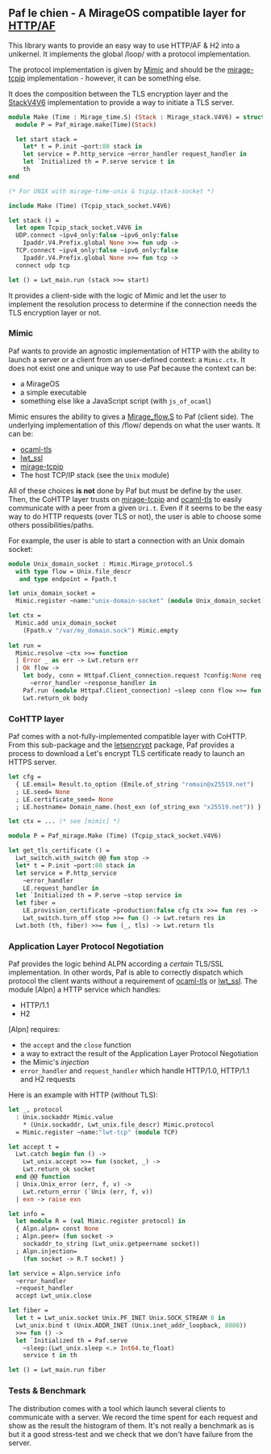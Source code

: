 ## Paf le chien - A MirageOS compatible layer for [HTTP/AF][httpaf]

This library wants to provide an easy way to use HTTP/AF & H2 into a unikernel.
It implements the global /loop/ with a protocol implementation.

The protocol implementation is given by [Mimic][mimic] and should be the
[mirage-tcpip][mirage-tcpip] implementation - however, it can be something
else.

It does the composition between the TLS encryption layer and the
[StackV4V6][stackv4v6] implementation to provide a way to initiate a TLS
server.

```ocaml
module Make (Time : Mirage_time.S) (Stack : Mirage_stack.V4V6) = struct
  module P = Paf_mirage.make(Time)(Stack)

  let start stack =
    let* t = P.init ~port:80 stack in
    let service = P.http_service ~error_handler request_handler in
    let `Initialized th = P.serve service t in
    th
end

(* For UNIX with mirage-time-unix & tcpip.stack-socket *)

include Make (Time) (Tcpip_stack_socket.V4V6)

let stack () =
  let open Tcpip_stack_socket.V4V6 in
  UDP.connect ~ipv4_only:false ~ipv6_only:false
    Ipaddr.V4.Prefix.global None >>= fun udp ->
  TCP.connect ~ipv4_only:false ~ipv6_only:false
    Ipaddr.V4.Prefix.global None >>= fun tcp ->
  connect udp tcp

let () = Lwt_main.run (stack >>= start)
```

It provides a client-side with the logic of Mimic and let the user to implement
the resolution process to determine if the connection needs the TLS encryption
layer or not.

### Mimic

Paf wants to provide an agnostic implementation of HTTP with the ability to
launch a server or a client from an user-defined context: a `Mimic.ctx`. It
does not exist one and unique way to use Paf because the context can be:
- a MirageOS
- a simple executable
- something else like a JavaScript script (with `js_of_ocaml`)

Mimic ensures the ability to gives a [Mirage_flow.S][mirage-flow] to Paf
(client side). The underlying implementation of this /flow/ depends on what the
user wants. It can be:
- [ocaml-tls][ocaml-tls]
- [lwt_ssl][lwt_ssl]
- [mirage-tcpip][mirage-tcpip]
- The host TCP/IP stack (see the `Unix` module)

All of these choices **is not** done by Paf but must be define by the user.
Then, the CoHTTP layer trusts on [mirage-tcpip][mirage-tcpip] and
[ocaml-tls][ocaml-tls] to easily communicate with a peer from a given `Uri.t`.
Even if it seems to be the easy way to do HTTP requests (over TLS or not), the
user is able to choose some others possibilities/paths.

For example, the user is able to start a connection with an Unix domain socket:

```ocaml
module Unix_domain_socket : Mimic.Mirage_protocol.S
  with type flow = Unix.file_descr
   and type endpoint = Fpath.t

let unix_domain_socket =
  Mimic.register ~name:"unix-domain-socket" (module Unix_domain_socket)

let ctx =
  Mimic.add unix_domain_socket 
    (Fpath.v "/var/my_domain.sock") Mimic.empty
    
let run =
  Mimic.resolve ~ctx >>= function
  | Error _ as err -> Lwt.return err
  | Ok flow ->
    let body, conn = Httpaf.Client_connection.request ?config:None req
      ~error_handler ~response_handler in
    Paf.run (module Httpaf.Client_connection) ~sleep conn flow >>= fun () ->
    Lwt.return_ok body
```

### CoHTTP layer

Paf comes with a not-fully-implemented compatible layer with CoHTTP. From this
sub-package and the [letsencrypt][letsencrypt] package, Paf provides a process
to download a Let's encrypt TLS certificate ready to launch an HTTPS server.

```ocaml
let cfg =
  { LE.email= Result.to_option (Emile.of_string "romain@x25519.net")
  ; LE.seed= None
  ; LE.certificate_seed= None
  ; LE.hostname= Domain_name.(host_exn (of_string_exn "x25519.net")) }

let ctx = ... (* see [mimic] *)

module P = Paf_mirage.Make (Time) (Tcpip_stack_socket.V4V6)

let get_tls_certificate () =
  Lwt_switch.with_switch @@ fun stop ->
  let* t = P.init ~port:80 stack in
  let service = P.http_service
    ~error_handler
    LE.request_handler in
  let `Initialized th = P.serve ~stop service in
  let fiber =
    LE.provision_certificate ~production:false cfg ctx >>= fun res ->
    Lwt_switch.turn_off stop >>= fun () -> Lwt.return res in
  Lwt.both (th, fiber) >>= fun (_, tls) -> Lwt.return tls
```

### Application Layer Protocol Negotiation

Paf provides the logic behind ALPN according a _certain_ TLS/SSL
implementation. In other words, Paf is able to correctly dispatch which
protocol the client wants without a requirement of [ocaml-tls][ocaml-tls] or
[lwt_ssl][lwt_ssl]. The module [Alpn] a HTTP service which handles:
- HTTP/1.1
- H2

[Alpn] requires:
- the `accept` and the `close` function
- a way to extract the result of the Application Layer Protocol Negotiation
- the Mimic's _injection_
- `error_handler` and `request_handler` which handle HTTP/1.0, HTTP/1.1 and
  H2 requests

Here is an example with HTTP (without TLS):
```ocaml
let _, protocol
  : Unix.sockaddr Mimic.value
    * (Unix.sockaddr, Lwt_unix.file_descr) Mimic.protocol
  = Mimic.register ~name:"lwt-tcp" (module TCP)

let accept t =
  Lwt.catch begin fun () ->
    Lwt_unix.accept >>= fun (socket, _) ->
    Lwt.return_ok socket
  end @@ function
  | Unix.Unix_error (err, f, v) ->
    Lwt.return_error (`Unix (err, f, v))
  | exn -> raise exn

let info =
  let module R = (val Mimic.register protocol) in
  { Alpn.alpn= const None
  ; Alpn.peer= (fun socket ->
    sockaddr_to_string (Lwt_unix.getpeername socket))
  ; Alpn.injection=
    (fun socket -> R.T socket) }

let service = Alpn.service info
  ~error_handler
  ~request_handler
  accept Lwt_unix.close

let fiber =
  let t = Lwt_unix.socket Unix.PF_INET Unix.SOCK_STREAM 0 in
  Lwt_unix.bind t (Unix.ADDR_INET (Unix.inet_addr_loopback, 8080))
  >>= fun () ->
  let `Initialized th = Paf.serve
    ~sleep:(Lwt_unix.sleep <.> Int64.to_float)
    service t in th

let () = Lwt_main.run fiber
```

### Tests & Benchmark

The distribution comes with a tool which launch several clients to communicate
with a server. We record the time spent for each request and show as the result
the histogram of them. It's not really a benchmark as is but it a good
stress-test and we check that we don't have failure from the server.

[httpaf]: https://github.com/inhabitedtype/httpaf
[mimic]: https://github.com/mirage/ocaml-git
[mirage-tcpip]: https://github.com/mirage/mirage-tcpip
[letsencrypt]: https://github.com/mmaker/ocaml-letsencrypt
[stackv4v6]: https://github.com/mirage/mirage-stack
[ocaml-tls]: https://github.com/mirleft/ocaml-tls
[lwt_ssl]: https://github.com/ocsigen/lwt_ssl
[mirage-flow]: https://github.com/mirage/mirage-flow
